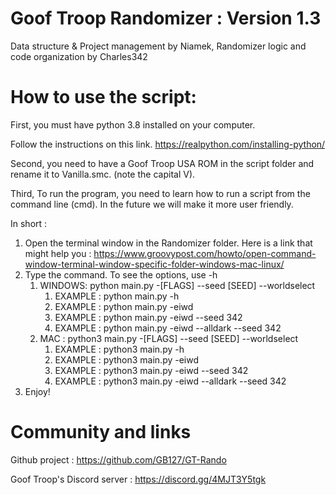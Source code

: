 # Goof Troop Randomizer : Version 1.3
Data structure & Project management by Niamek, 
Randomizer logic and code organization by Charles342


# How to use the script:
First, you must have python 3.8 installed on your computer.

Follow the instructions on this link.
https://realpython.com/installing-python/


Second, you need to have a Goof Troop USA ROM in the script folder and rename it to Vanilla.smc. (note the capital V).


Third, To run the program, you need to learn how to run a script from the command line (cmd). In the future we will make it more user friendly.

In short :
1. Open the terminal window in the Randomizer folder. Here is a link that might help you : https://www.groovypost.com/howto/open-command-window-terminal-window-specific-folder-windows-mac-linux/
2. Type the command. To see the options, use -h
    1. WINDOWS: python main.py -[FLAGS] --seed [SEED] --worldselect
        1. EXAMPLE : python main.py -h
        2. EXAMPLE : python main.py -eiwd
        3. EXAMPLE : python main.py -eiwd --seed 342
        4. EXAMPLE : python main.py -eiwd --alldark --seed 342
    2. MAC : python3 main.py  -[FLAGS] --seed [SEED] --worldselect
        1. EXAMPLE : python3 main.py -h
        2. EXAMPLE : python3 main.py -eiwd
        3. EXAMPLE : python3 main.py -eiwd --seed 342
        4. EXAMPLE : python3 main.py -eiwd --alldark --seed 342
3. Enjoy!

# Community and links
Github project : https://github.com/GB127/GT-Rando

Goof Troop's Discord server : https://discord.gg/4MJT3Y5tgk